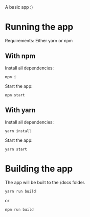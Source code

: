 A basic app :)

# Running the app

Requirements: Either yarn or npm

## With npm
Install all dependencies:
```
npm i
```
Start the app:
```
npm start
```

## With yarn
Install all dependencies:
```
yarn install
```
Start the app:
```
yarn start
```

# Building the app
The app will be built to the /docs folder.
```
yarn run build
```
or 
```
npm run build
```
